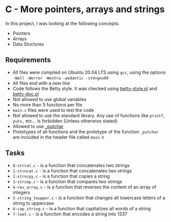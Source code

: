 # C - More pointers, arrays and strings

In this project, I was looking at the following concepts:

- Pointers
- Arrays
- Data Stuctures

## Requirements

- All files were compiled on Ubuntu 20.04 LTS using `gcc`, using the options `-Wall -Werror -Wextra -pedantic -std=gnu89`
- All files end with a new line
- Code follows the Betty style. It was checked using [betty-style.pl](https://github.com/holbertonschool/Betty/blob/master/betty-style.pl) and [betty-doc.pl](https://github.com/holbertonschool/Betty/blob/master/betty-doc.pl)
- Not allowed to use global variables
- No more than 5 functions per file
- `main.c` files were used to test the code
- Not allowed to use the standard library. Any use of functions like `printf`, `puts,` etc… is forbidden (Unless otherwise stated)
- Allowed to use [\_putchar](https://github.com/holbertonschool/_putchar.c/blob/master/_putchar.c)
- Prototypes of all functions and the prototype of the function `_putchar` are included in the header file called `main.h`

## Tasks

- `0-strcat.c` - is a function that concatenates two strings
- `1-strncat.c` - is a function that concatenates two strings
- `2-strncpy.c` - is a function that copies a string
- `3-strcmp.c` - is a function that compares two strings
- `4-rev_array.c` - is a function that reverses the content of an array of integers
- `5-string_toupper.c` - is a function that changes all lowercase letters of a string to uppercase
- `6-cap_string.c` - is a function that capitalizes all words of a string
- `7-leet.c` - is a function that encodes a string into 1337
